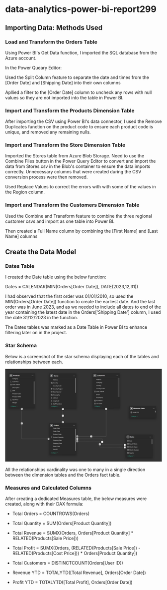 # data-analytics-power-bi-report299



## Importing Data: Methods Used

### Load and Transform the Orders Table

Using Power BI's Get Data function, I imported the SQL database from the Azure account.


In the Power Queary Editor:

Used the Split Column feature to separate the date and times from the [Order Date] and [Shipping Date] into their own columns

Apllied a filter to the [Order Date] column to uncheck any rows with null values so they are not imported into the table in Power BI.


### Import and Transform the Products Dimension Table

After importing the CSV using Power BI's data connector, I used the Remove Duplicates function on the product code to ensure each product code is unique, and removed any remaining nulls.


### Import and Transform the Store Dimension Table

Imported the Stores table from Azure Blob Storage. 
Need to use the Combine Files button in the Power Query Editor to convert and import the data from Stores.csv in the Blob's container to ensure the data imports correctly.
Unnecessary columns that were created during the CSV conversion process were then removed. 

Used Replace Values to correct the errors with with some of the values in the Region column.

### Import and Transform the Customers Dimension Table

Used the Combine and Transform feature to combine the three regional customer csvs and import as one table into Power BI.

Then created a Full Name column by combining the [First Name] and [Last Name] columns



## Create the Data Model

### Dates Table

I created the Date table using the below function:

Dates = CALENDAR(MIN(Orders[Order Date]), DATE(2023,12,31))

I had observed that the first order was 01/01/2010, so used the MIN(Orders[Order Date]) function to create the earliest date.
And the last order was in June 2023, and as we needed to include all dates to end of the year containing the latest date in the Orders['Shipping Date'] column, I used the date 31/12/2023 in the function.

The Dates tables was marked as a Date Table in Power BI to enhance filtering later on in the project. 

### Star Schema

Below is a screenshot of the star schema displaying each of the tables and relationships between each. 

![alt text](<Screenshot 2025-01-30 at 11.48.03.png>)

All the relationships cardinality was one to many in a single direction between the dimension tables and the Orders fact table.

### Measures and Calculated Columns

After creating a dedicated Measures table, the below measures were created, along with their DAX formula:

- Total Orders = COUNTROWS(Orders)

- Total Quantity = SUM(Orders[Product Quantity])

- Total Revenue = SUMX(Orders, Orders[Product Quantity] * RELATED(Products[Sale Price]))

- Total Profit = SUMX(Orders, (RELATED(Products[Sale Price]) - RELATED(Products[Cost Price])) * Orders[Product Quantity])

- Total Customers = DISTINCTCOUNT(Orders[User ID])

- Revenue YTD = TOTALYTD([Total Revenue], Orders[Order Date])

- Profit YTD = TOTALYTD([Total Profit], Orders[Order Date])

